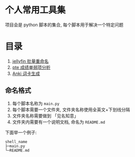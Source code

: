 # 个人常用工具集
项目会是 python 脚本的集合, 每个脚本用于解决一个特定问题

# 目录
1. [jellyfin 批量重命名](./jellyfin_renamer/)
2. [pte 成绩单弱项分析](./pte_analyzer/)
3. [Anki 词卡生成](./anki-pot-parser/)

## 命名格式
1. 每个脚本名称为 `main.py`
2. 每个脚本需要一个文件夹, 文件夹名称使用全英文+下划线分隔
3. 文件夹名称需要做到 「见名知意」
4. 文件夹内需要有一个说明文档, 命名为 `README.md`

下面举一个例子:
```
shell_name
├─main.py
└─README.md
```
